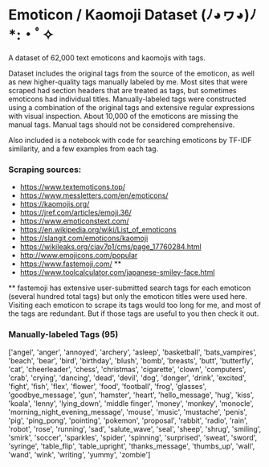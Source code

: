 # Emoticon / Kaomoji Dataset (ﾉ◕ヮ◕)ﾉ*:・ﾟ✧
A dataset of 62,000 text emoticons and kaomojis with tags.
  
Dataset includes the original tags from the source of the emoticon, as well as new higher-quality tags manually labeled by me. Most sites that were scraped had section headers that are treated as tags, but sometimes emoticons had individual titles. Manually-labeled tags were constructed using a combination of the original tags and extensive regular expressions with visual inspection. About 10,000 of the emoticons are missing the manual tags. Manual tags should not be considered comprehensive.
  
Also included is a notebook with code for searching emoticons by TF-IDF similarity, and a few examples from each tag.
  
### Scraping sources:  
- https://www.textemoticons.top/  
- https://www.messletters.com/en/emoticons/  
- https://kaomojis.org/  
- https://jref.com/articles/emoji.36/  
- https://www.emoticonstext.com/  
- https://en.wikipedia.org/wiki/List_of_emoticons  
- https://slangit.com/emoticons/kaomoji  
- https://wikileaks.org/ciav7p1/cms/page_17760284.html  
- http://www.emojicons.com/popular  
- https://www.fastemoji.com/  **  
- https://www.toolcalculator.com/japanese-smiley-face.html  

** fastemoji has extensive user-submitted search tags for each emoticon (several hundred total tags) but only the emoticon titles were used here. Visiting each emoticon to scrape its tags would too long for me, and most of the tags are redundant. But if those tags are useful to you then check it out.
  
### Manually-labeled Tags (95)
['angel', 'anger', 'annoyed', 'archery', 'asleep', 'basketball', 'bats_vampires', 'beach', 'bear', 'bird', 'birthday', 'blush', 'bomb', 'breasts', 'butt', 'butterfly', 'cat', 'cheerleader', 'chess', 'christmas', 'cigarette', 'clown', 'computers', 'crab', 'crying', 'dancing', 'dead', 'devil', 'dog', 'donger', 'drink', 'excited', 'fight', 'fish', 'flex', 'flower', 'food', 'football', 'frog', 'glasses', 'goodbye_message', 'gun', 'hamster', 'heart', 'hello_message', 'hug', 'kiss', 'koala', 'lenny', 'lying_down', 'middle finger', 'money', 'monkey', 'monocle', 'morning_night_evening_message', 'mouse', 'music', 'mustache', 'penis', 'pig', 'ping_pong', 'pointing', 'pokemon', 'proposal', 'rabbit', 'radio', 'rain', 'robot', 'rose', 'running', 'sad', 'salute_wave', 'seal', 'sheep', 'shrug', 'smiling', 'smirk', 'soccer', 'sparkles', 'spider', 'spinning', 'surprised', 'sweat', 'sword', 'syringe', 'table_flip', 'table_upright', 'thanks_message', 'thumbs_up', 'wall', 'wand', 'wink', 'writing', 'yummy', 'zombie']
